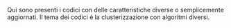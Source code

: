 Qui sono presenti i codici con delle caratteristiche diverse o semplicemente aggiornati. 
Il tema dei codici è la clusterizzazione con algoritmi diversi.
